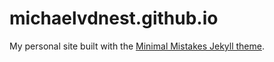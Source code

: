 # michaelvdnest.github.io

My personal site built with the [Minimal Mistakes Jekyll theme](https://github.com/mmistakes/minimal-mistakes).
